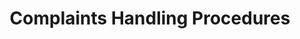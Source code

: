 ---
layout: page
title: Complaints Handling Procedures
permalink: "/consumers/complaints-handling-procedures/"
main: |- 
    CPC, by its mandate, receives and looks into consumer complaints in a bid to ensuring speedy redress for complainants. Any person who uses products or services expects to get value from them. When this expectation is not met, it gives rise to complaints. 
    
    In order for CPC to address a complaint, the complainant must have initially engaged the provider of services or products. If not satisfied, the complainant can then file a complaint with CPC. This may either be in hard copy and delivered to any of our offices or by soft copy through the website portal or email. Please see the tab “About Us” on the home page.
    
    The complaint must clearly state the following:
    1. The party complained against, with the correct address
    2. The amount involved
    3. The expected redress 

    You should also attach proof of transaction and any other documents to support your claim. 

    All these will help CPC with the process of redress, if a valid complaint is established. 

    If your complaint was received electronically, you should expect an immediate acknowledgement. If your complaint was received in hard copy, you should expect to get an acknowledgment within 2 working days.

    A complaint could be resolved immediately or take much more time depending on the nature of the complaint. Complaints require a response from the provider of products and services which CPC will request for. Some require the intervention of other stakeholders such as sector regulators while others do not.  While CPC is committed to providing speedy redress to valid complaints, the provision of accurate information and documentation makes this easier and reduces the timelines.
    
    It takes anything between one (1) day and forty five days (45) days to get redress. However, some exceptions may exist beyond this timeframe.
---